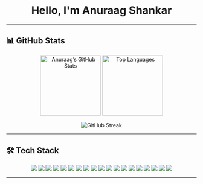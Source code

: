 <!-- HEADER -->
<h1 align="center">Hello, I'm Anuraag Shankar</h1>


---

## 📊 GitHub Stats  

<p align="center">
  <img src="https://github-readme-stats.vercel.app/api?username=anuraaggg&show_icons=true&theme=github_dark" height="160" alt="Anuraag’s GitHub Stats"/>
  <img src="https://github-readme-stats.vercel.app/api/top-langs/?username=anuraaggg&layout=compact&langs_count=8&theme=github_dark" height="160" alt="Top Languages"/>
</p>

<p align="center">
  <img src="https://streak-stats.demolab.com?user=anuraaggg&theme=tokyonight&hide_border=false" alt="GitHub Streak"/>
</p>



---


## 🛠️ Tech Stack  

<p align="center">
  <img src="https://img.shields.io/badge/React-20232A?style=for-the-badge&logo=react&logoColor=61DAFB"/>
  <img src="https://img.shields.io/badge/Next.js-000000?style=for-the-badge&logo=nextdotjs&logoColor=white"/>
  <img src="https://img.shields.io/badge/Vite-646CFF?style=for-the-badge&logo=vite&logoColor=white"/>
  <img src="https://img.shields.io/badge/TypeScript-3178C6?style=for-the-badge&logo=typescript&logoColor=white"/>
  <img src="https://img.shields.io/badge/Tailwind_CSS-06B6D4?style=for-the-badge&logo=tailwindcss&logoColor=white"/>
  <img src="https://img.shields.io/badge/JavaScript-F7DF1E?style=for-the-badge&logo=javascript&logoColor=black"/>
  <img src="https://img.shields.io/badge/Node.js-339933?style=for-the-badge&logo=nodedotjs&logoColor=white"/>
  <img src="https://img.shields.io/badge/Python-3776AB?style=for-the-badge&logo=python&logoColor=white"/>
  <img src="https://img.shields.io/badge/FastAPI-009688?style=for-the-badge&logo=fastapi&logoColor=white"/>
  <img src="https://img.shields.io/badge/Express.js-000000?style=for-the-badge&logo=express&logoColor=white"/>
  <img src="https://img.shields.io/badge/Supabase-3ECF8E?style=for-the-badge&logo=supabase&logoColor=white"/>
  <img src="https://img.shields.io/badge/PostgreSQL-4169E1?style=for-the-badge&logo=postgresql&logoColor=white"/>
  <img src="https://img.shields.io/badge/TensorFlow-FF6F00?style=for-the-badge&logo=tensorflow&logoColor=white"/>
  <img src="https://img.shields.io/badge/PyTorch-EE4C2C?style=for-the-badge&logo=pytorch&logoColor=white"/>
  <img src="https://img.shields.io/badge/Deep_Learning-FF4088?style=for-the-badge&logo=keras&logoColor=white"/>
  <img src="https://img.shields.io/badge/HuggingFace-FCC624?style=for-the-badge&logo=huggingface&logoColor=black"/>
  <img src="https://img.shields.io/badge/Git-F05032?style=for-the-badge&logo=git&logoColor=white"/>
  <img src="https://img.shields.io/badge/Linux-FCC624?style=for-the-badge&logo=linux&logoColor=black"/>
  <img src="https://img.shields.io/badge/Google_OAuth2-4285F4?style=for-the-badge&logo=google&logoColor=white"/>
</p>

---
